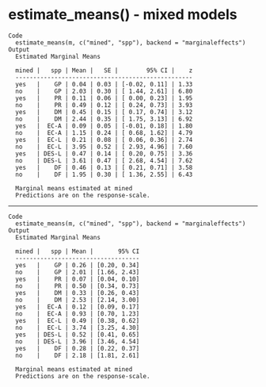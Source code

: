 # estimate_means() - mixed models

    Code
      estimate_means(m, c("mined", "spp"), backend = "marginaleffects")
    Output
      Estimated Marginal Means
      
      mined |   spp | Mean |   SE |        95% CI |    z
      --------------------------------------------------
      yes   |    GP | 0.04 | 0.03 | [-0.02, 0.11] | 1.33
      no    |    GP | 2.03 | 0.30 | [ 1.44, 2.61] | 6.80
      yes   |    PR | 0.11 | 0.06 | [ 0.00, 0.23] | 1.95
      no    |    PR | 0.49 | 0.12 | [ 0.24, 0.73] | 3.93
      yes   |    DM | 0.45 | 0.15 | [ 0.17, 0.74] | 3.12
      no    |    DM | 2.44 | 0.35 | [ 1.75, 3.13] | 6.92
      yes   |  EC-A | 0.09 | 0.05 | [-0.01, 0.18] | 1.80
      no    |  EC-A | 1.15 | 0.24 | [ 0.68, 1.62] | 4.79
      yes   |  EC-L | 0.21 | 0.08 | [ 0.06, 0.36] | 2.74
      no    |  EC-L | 3.95 | 0.52 | [ 2.93, 4.96] | 7.60
      yes   | DES-L | 0.47 | 0.14 | [ 0.20, 0.75] | 3.36
      no    | DES-L | 3.61 | 0.47 | [ 2.68, 4.54] | 7.62
      yes   |    DF | 0.46 | 0.13 | [ 0.21, 0.71] | 3.58
      no    |    DF | 1.95 | 0.30 | [ 1.36, 2.55] | 6.43
      
      Marginal means estimated at mined
      Predictions are on the response-scale.

---

    Code
      estimate_means(m, c("mined", "spp"), backend = "marginaleffects")
    Output
      Estimated Marginal Means
      
      mined |   spp | Mean |       95% CI
      -----------------------------------
      yes   |    GP | 0.26 | [0.20, 0.34]
      no    |    GP | 2.01 | [1.66, 2.43]
      yes   |    PR | 0.07 | [0.04, 0.10]
      no    |    PR | 0.50 | [0.34, 0.73]
      yes   |    DM | 0.33 | [0.26, 0.43]
      no    |    DM | 2.53 | [2.14, 3.00]
      yes   |  EC-A | 0.12 | [0.09, 0.17]
      no    |  EC-A | 0.93 | [0.70, 1.23]
      yes   |  EC-L | 0.49 | [0.38, 0.62]
      no    |  EC-L | 3.74 | [3.25, 4.30]
      yes   | DES-L | 0.52 | [0.41, 0.65]
      no    | DES-L | 3.96 | [3.46, 4.54]
      yes   |    DF | 0.28 | [0.22, 0.37]
      no    |    DF | 2.18 | [1.81, 2.61]
      
      Marginal means estimated at mined
      Predictions are on the response-scale.

